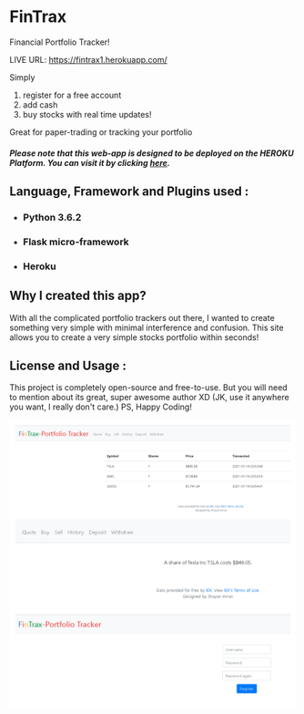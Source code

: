 # FinTrax

Financial Portfolio Tracker!

LIVE URL:
https://fintrax1.herokuapp.com/

Simply 
1. register for a free account 
2. add cash 
3. buy stocks with real time updates!

Great for paper-trading or tracking your portfolio

##### Please note that this web-app is designed to be deployed on the HEROKU Platform. You can visit it by clicking [here](https://flasktemplate.herokuapp.com).

## Language, Framework and Plugins used :
- ### Python 3.6.2
- ### Flask micro-framework
- ### Heroku

## Why I created this app?
With all the complicated portfolio trackers out there, I wanted to create something very simple with minimal interference and confusion. This site allows you to create a very simple stocks portfolio within seconds!

## License and Usage :

This project is completely open-source and free-to-use. But you will need to mention about its great, super awesome author XD (JK, use it anywhere you want, I really don't care.) PS, Happy Coding! 

![alt text](https://raw.githubusercontent.com/shayan-imran/FinTrax/main/SCREENSHOTS1.jpg)
